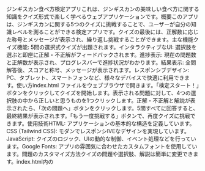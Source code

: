 ジンギスカン食べ方検定アプリこれは、ジンギスカンの美味しい食べ方に関する知識をクイズ形式で楽しく学べるウェブアプリケーションです。概要このアプリは、ジンギスカンに関する5つのクイズに挑戦することで、ユーザーが自分の知識レベルを測ることができる検定アプリです。クイズの最後には、正解数に応じた称号とメッセージが表示され、繰り返し挑戦することができます。主な機能クイズ機能: 5問の選択式クイズが出題されます。インタラクティブなUI: 選択肢を選ぶと即座に正解・不正解がフィードバックされます。進捗表示: 現在の問題数と正解数が表示され、プログレスバーで進捗状況がわかります。結果表示: 全問解答後、スコアと称号、メッセージが表示されます。レスポンシブデザイン: PC、タブレット、スマートフォンなど、様々なデバイスで快適に利用できます。使い方index.html ファイルをウェブブラウザで開きます。「検定スタート！」ボタンをクリックしてクイズを開始します。表示される問題に対して、4つの選択肢の中から正しいと思うものを1つクリックします。正解・不正解と解説が表示されたら、「次の問題へ」ボタンをクリックします。5問すべてに回答すると、最終結果が表示されます。「もう一度挑戦する」ボタンで、再度クイズに挑戦できます。使用技術HTML: アプリケーションの基本的な構造を定義しています。CSS (Tailwind CSS): モダンでレスポンシIVEなデザインを実現しています。JavaScript: クイズのロジック、UIの動的な制御、イベント処理などを行っています。Google Fonts: アプリの雰囲気に合わせたカスタムフォントを使用しています。問題のカスタマイズ方法クイズの問題や選択肢、解説は簡単に変更できます。index.html内の<script>タグにあるquizDataというJavaScriptの配列を編集してください。const quizData = [
    {
        question: "ここに新しい問題文を入力します。",
        options: ["選択肢1", "選択肢2", "選択肢3", "選択肢4"],
        correctAnswer: "正解の選択肢",
        explanation: "ここに問題の解説文を入力します。"
    },
    // ...他の問題を追加できます
];
question: 問題文を記述します。options: 4つの選択肢を配列として記述します。correctAnswer: optionsの中から正解となる選択肢の文字列を記述します。explanation: 正解発表時に表示する解説文を記述します。この配列にオブジェクトを追加することで、問題数を増やすことも可能です。
